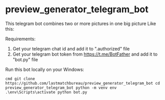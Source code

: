 # preview_generator_telegram_bot

This telegram bot combines two or more pictures in one big picture
Like this:

Requirements:
1. Get your telegram chat id and add it to ".authorized" file
2. Get your telegram bot token from https://t.me/BotFather and add it to "bot.py" file


Run this bot locally on your Windows:

`cmd
git clone https://github.com/lastmatchbureau/preview_generator_telegram_bot
cd preview_generator_telegram_bot
python -m venv env
.\env\Scripts\activate
python bot.py
`

